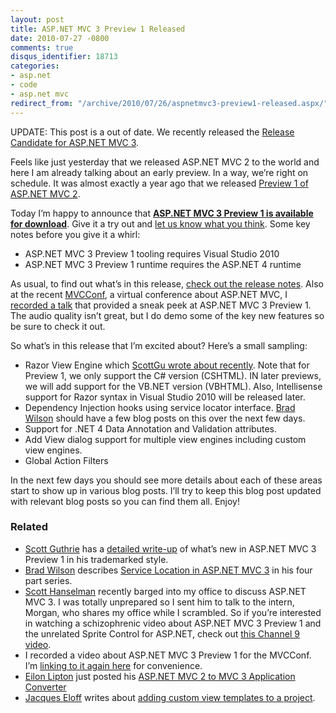 ```yaml
---
layout: post
title: ASP.NET MVC 3 Preview 1 Released
date: 2010-07-27 -0800
comments: true
disqus_identifier: 18713
categories:
- asp.net
- code
- asp.net mvc
redirect_from: "/archive/2010/07/26/aspnetmvc3-preview1-released.aspx/"
---
```


UPDATE: This post is a out of date. We recently released the [Release
Candidate for ASP.NET MVC
3](http://haacked.com/archive/2010/11/09/asp-net-mvc-3-release-candidate.aspx "ASP.NET MVC 3 RC Released").

Feels like just yesterday that we released ASP.NET MVC 2 to the world
and here I am already talking about an early preview. In a way, we’re
right on schedule. It was almost exactly a year ago that we released
[Preview 1 of ASP.NET MVC
2](http://haacked.com/archive/2009/07/30/asp.net-mvc-released.aspx "ASP.NET MVC 2 Preview 1").

Today I’m happy to announce that **[ASP.NET MVC 3 Preview 1 is available
for
download](http://go.microsoft.com/fwlink/?LinkID=157073 "Download Details page for ASP.NET MVC 3 Preview 1")**.
Give it a try out and [let us know what you
think](http://forums.asp.net/1146.aspx "ASP.NET MVC Forums"). Some key
notes before you give it a whirl:

-   ASP.NET MVC 3 Preview 1 tooling requires Visual Studio 2010
-   ASP.NET MVC 3 Preview 1 runtime requires the ASP.NET 4 runtime

As usual, to find out what’s in this release, [check out the release
notes](http://go.microsoft.com/fwlink/?LinkID=191783 "Release Notes").
Also at the recent [MVCConf](http://mvcconf.com/ "MVC Conference"), a
virtual conference about ASP.NET MVC, I [recorded a
talk](http://www.viddler.com/explore/mvcconf/videos/4/ "ASP.NET MVC 3 Preview 1")
that provided a sneak peek at ASP.NET MVC 3 Preview 1. The audio quality
isn’t great, but I do demo some of the key new features so be sure to
check it out.

So what’s in this release that I’m excited about? Here’s a small
sampling:

-   Razor View Engine which [ScottGu wrote about
    recently](http://weblogs.asp.net/scottgu/archive/2010/07/02/introducing-razor.aspx "Razor View Engine").
    Note that for Preview 1, we only support the C\# version (CSHTML).
    IN later previews, we will add support for the VB.NET version
    (VBHTML). Also, Intellisense support for Razor syntax in Visual
    Studio 2010 will be released later.
-   Dependency Injection hooks using service locator interface. [Brad
    Wilson](http://bradwilson.typepad.com/ "Brad Wilson's Blog") should
    have a few blog posts on this over the next few days.
-   Support for .NET 4 Data Annotation and Validation attributes.
-   Add View dialog support for multiple view engines including custom
    view engines.
-   Global Action Filters

In the next few days you should see more details about each of these
areas start to show up in various blog posts. I’ll try to keep this blog
post updated with relevant blog posts so you can find them all. Enjoy!

### Related

-   [Scott
    Guthrie](http://weblogs.asp.net/scottgu/ "Scott Guthrie's Blog") has
    a [detailed
    write-up](http://weblogs.asp.net/scottgu/archive/2010/07/27/introducing-asp-net-mvc-3-preview-1.aspx "Introducing ASP.NET MVC 3 (Preview 1)")
    of what’s new in ASP.NET MVC 3 Preview 1 in his trademarked style.
-   [Brad Wilson](http://bradwilson.typepad.com/ "Brad's Blog")
    describes [Service Location in ASP.NET MVC
    3](http://bradwilson.typepad.com/blog/2010/07/service-location-pt1-introduction.html "ASP.NET MVC 3 Service Location")
    in his four part series.
-   [Scott Hanselman](http://hanselman.com/ "Scott Hanselman's Blog")
    recently barged into my office to discuss ASP.NET MVC 3. I was
    totally unprepared so I sent him to talk to the intern, Morgan, who
    shares my office while I scrambled. So if you’re interested in
    watching a schizophrenic video about ASP.NET MVC 3 Preview 1 and the
    unrelated Sprite Control for ASP.NET, check out [this Channel 9
    video](http://channel9.msdn.com/posts/Glucose/Hanselminutes-on-9-ASPNET-MVC-3-and-NEW-ASPNET-Futures-with-Phil-Haack-and-Morgan-the-Intern/ "ASP.NET MVC 3 and ASP.NET Futures").
-   I recorded a video about ASP.NET MVC 3 Preview 1 for the MVCConf.
    I’m [linking to it again
    here](http://www.viddler.com/explore/mvcconf/videos/4/ "MVC 3 Preview 1 Video")
    for convenience.
-   [Eilon Lipton](http://weblogs.asp.net/leftslipper/ "Eilon's Blog")
    just posted his [ASP.NET MVC 2 to MVC 3 Application
    Converter](http://weblogs.asp.net/leftslipper/archive/2010/07/28/migrating-asp-net-mvc-2-applications-to-asp-net-mvc-3-preview-1.aspx "ASP.NET MVC 2 to ASP.NET MVC 3 Converter")
-   [Jacques Eloff](http://weblogs.asp.net/jacqueseloff/ "Jacques Blog")
    writes about [adding custom view templates to a
    project](http://weblogs.asp.net/jacqueseloff/archive/2010/07/30/mvc-3-supporting-custom-view-engines.aspx "Custom view templates").


